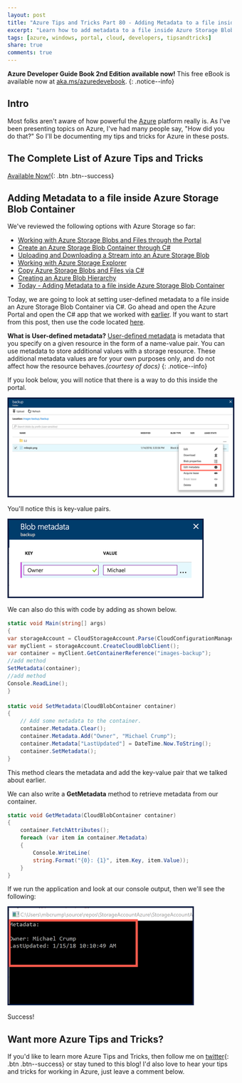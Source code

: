 ```yaml
---
layout: post
title: "Azure Tips and Tricks Part 80 - Adding Metadata to a file inside Azure Storage Blob Container"
excerpt: "Learn how to add metadata to a file inside Azure Storage Blob Container"
tags: [azure, windows, portal, cloud, developers, tipsandtricks]
share: true
comments: true
---
```


**Azure Developer Guide Book 2nd Edition available now!** This free eBook is available now at [aka.ms/azuredevebook](https://aka.ms/azuredevebook).
{: .notice--info}

## Intro

Most folks aren't aware of how powerful the [Azure](http://www.azure.com) platform really is. As I've been presenting topics on Azure, I've had many people say, "How did you do that?" So I'll be documenting my tips and tricks for Azure in these posts.

## The Complete List of Azure Tips and Tricks

[Available Now!](https://michaelcrump.net/azure-tips-and-tricks-complete-list/){: .btn .btn--success} 

## Adding Metadata to a file inside Azure Storage Blob Container

We've reviewed the following options with Azure Storage so far:

* [Working with Azure Storage Blobs and Files through the Portal](http://www.michaelcrump.net/azure-tips-and-tricks74/)
* [Create an Azure Storage Blob Container through C#](http://www.michaelcrump.net/azure-tips-and-tricks75/)
* [Uploading and Downloading a Stream into an Azure Storage Blob](http://www.michaelcrump.net/azure-tips-and-tricks76/)
* [Working with Azure Storage Explorer](http://www.michaelcrump.net/azure-tips-and-tricks77/)
* [Copy Azure Storage Blobs and Files via C#](http://www.michaelcrump.net/azure-tips-and-tricks78/)
* [Creating an Azure Blob Hierarchy](http://www.michaelcrump.net/azure-tips-and-tricks79/)
* [Today - Adding Metadata to a file inside Azure Storage Blob Container](http://www.michaelcrump.net/azure-tips-and-tricks80/)

Today, we are going to look at setting user-defined metadata to a file inside an Azure Storage Blob Container via C#. Go ahead and open the Azure Portal and open the C# app that we worked with [earlier](http://www.michaelcrump.net/azure-tips-and-tricks75/). If you want to start from this post, then use the code located [here](https://github.com/mbcrump/azurestorage).

**What is User-defined metadata?** [User-defined metadata](https://docs.microsoft.com/en-us/azure/storage/blobs/storage-properties-metadata) is metadata that you specify on a given resource in the form of a name-value pair. You can use metadata to store additional values with a storage resource. These additional metadata values are for your own purposes only, and do not affect how the resource behaves.*(courtesy of docs)*
{: .notice--info}

If you look below, you will notice that there is a way to do this inside the portal. 

<img style="border:3px solid #021a40" src="/files/azmetadata1.png">

You'll notice this is key-value pairs. 

<img style="border:3px solid #021a40" src="/files/azmetadata2.png">

We can also do this with code by adding as shown below.

```csharp
static void Main(string[] args)
{
var storageAccount = CloudStorageAccount.Parse(CloudConfigurationManager.GetSetting("StorageConnection"));
var myClient = storageAccount.CreateCloudBlobClient();
var container = myClient.GetContainerReference("images-backup");
//add method
SetMetadata(container);
//add method
Console.ReadLine();
}

static void SetMetadata(CloudBlobContainer container)
{
    // Add some metadata to the container.
    container.Metadata.Clear();
    container.Metadata.Add("Owner", "Michael Crump");
    container.Metadata["LastUpdated"] = DateTime.Now.ToString();
    container.SetMetadata();
}
```

This method clears the metadata and add the key-value pair that we talked about earlier. 

We can also write a **GetMetadata** method to retrieve metadata from our container.

```csharp
static void GetMetadata(CloudBlobContainer container)
{
    container.FetchAttributes();
    foreach (var item in container.Metadata)
    {
        Console.WriteLine(
        string.Format("{0}: {1}", item.Key, item.Value));
    }
}
```

If we run the application and look at our console output, then we'll see the following:

<img style="border:3px solid #021a40" src="/files/azmetadata3.png">

Success! 

## Want more Azure Tips and Tricks?

If you'd like to learn more Azure Tips and Tricks, then follow me on [twitter](http://twitter.com/mbcrump){: .btn .btn--success} or stay tuned to this blog! I'd also love to hear your tips and tricks for working in Azure, just leave a comment below. 
